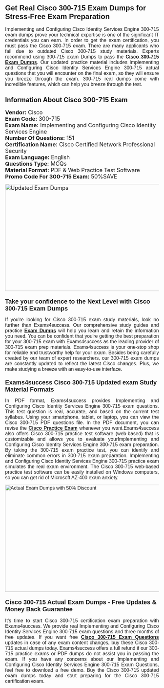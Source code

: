 <h1><span style="font-size:11pt"><span style="font-family:Calibri,sans-serif"><strong><span style="font-size:16.0pt"><span style="font-size:24px">Get Real Cisco 300-715 Exam Dumps for Stress-Free Exam Preparation </span> </span></strong></span></span></h1> <p style="text-align:justify"><span style="font-size:11pt"><span style="font-family:Calibri,sans-serif"><span style="font-size:12.0pt">Implementing and Configuring Cisco Identity Services Engine 300-715 exam dumps prove your technical expertise is one of the significant IT credentials you can earn. In order to get the exam certification, you must pass the Cisco 300-715 exam. There are many applicants who fail due to outdated Cisco 300-715 study materials. Experts recommend using 300-715 exam Dumps to pass the <a href="https://www.exams4success.com/cisco/300-715-pdf-exam-dumps"><strong>Cisco 300-715 Exam Dumps</strong></a>. Our updated practice material includes Implementing and Configuring Cisco Identity Services Engine 300-715 actual questions that you will encounter on the final exam, so they will ensure you breeze through the exam. 300-715 real dumps come with incredible features, which can help you breeze through the test.</span></span></span></p> <h2 style="text-align:justify"><strong>Information About Cisco 300-715 Exam</strong></h2> <p><span style="font-size:18px"><strong>Vendor:</strong> Cisco<br /> <strong>Exam Code:</strong> 300-715<br /> <strong>Exam Name:</strong> Implementing and Configuring Cisco Identity Services Engine<br /> <strong>Number Of Questions:</strong> 151<br /> <strong>Certification Name:</strong> Cisco Certified Network Professional Security<br /> <strong>Exam Language:</strong> English<br /> <strong>Questions Type:</strong> MCQs<br /> <strong>Material Format:</strong> PDF & Web Practice Test Software<br /> <strong>Promo Code For 300-715 Exam:</strong> 50%SAVE</span></p> <p><span style="font-size:18px"><a href="https://www.exams4success.com/cisco/300-715-pdf-exam-dumps" rel="no-follow"><img alt="Updated Exam Dumps" src="https://blogger.googleusercontent.com/img/b/R29vZ2xl/AVvXsEiw0d_pVO3qV12758TwLCcHZsZwVNIuDF7-Nygzz7F-0zpKqgtYUG92JiscKIBSdiOoK1fDr3ZX8q3DtLIUNuc121yLyIKqH8NSdlBxVzaIh-_bxv8iSWmdGnoyPgPOdnwjDU9UkLmCqCMwrAM_ERUdSPgvkue9IpXEdPpnBy5U5oilf1adFN2Qq8GLhg/s1382/4_20.png" style="height:350px; width:750px" /></a></span></p> <h3><span style="font-size:20px"><span style="font-family:Calibri,sans-serif"><strong>Take your confidence to the Next Level with Cisco 300-715 Exam Dumps</strong></span></span></h3> <p style="text-align:justify"><span style="font-size:11pt"><span style="font-family:Calibri,sans-serif"><span style="font-size:12.0pt">If you're looking for Cisco 300-715 exam study materials, look no further than Exams4success. Our comprehensive study guides and practice <a href="https://www.exams4success.com/"><strong>Exam Dumps</strong></a> will help you learn and retain the information you need. You can be confident that you're getting the best preparation for your 300-715 exam with Exams4success as the leading provider of 300-715 exam prep materials. Exams4success is your one-stop shop for reliable and trustworthy help for your exam. Besides being carefully created by our team of expert researchers, our 300-715 exam dumps are constantly updated to reflect the latest Cisco changes. Plus, we make studying a breeze with an easy-to-use interface.</span></span></span></p> <h3><span style="font-size:20px"><span style="font-family:Calibri,sans-serif"><strong>Exams4success Cisco 300-715 Updated exam Study Material Formats</strong></span></span></h3> <p style="text-align:justify"><span style="font-size:11pt"><span style="font-family:Calibri,sans-serif"><span style="font-size:12.0pt">In PDF format, Exams4success provides Implementing and Configuring Cisco Identity Services Engine 300-715 exam questions. This test question is real, accurate, and based on the current test syllabus. Using your smartphone, tablet, or laptop, you can view the Cisco 300-715 PDF questions file. In the PDF document, you can revise the <a href="https://www.exams4success.com/cisco-exam-dumps"><strong>Cisco Practice Exam</strong></a> whenever you want.Exams4success also offers Cisco 300-715 practice test software (web-based) that is customizable and allows you to evaluate yourImplementing and Configuring Cisco Identity Services Engine 300-715 exam preparation. By taking the 300-715 exam practice test, you can identify and eliminate common errors in 300-715 exam preparation. Implementing and Configuring Cisco Identity Services Engine 300-715 practice exam simulates the real exam environment. The Cisco 300-715 web-based practice test software can be easily installed on Windows computers, so you can get rid of Microsoft AZ-400 exam anxiety.</span></span></span></p> <p style="text-align:justify"><span style="font-size:11pt"><span style="font-family:Calibri,sans-serif"><span style="font-size:12.0pt"><a href="https://www.exams4success.com/cisco/300-715-pdf-exam-dumps" rel="no-follow"><img alt="Actual Exam Dumps with 50% Discount" src="https://blogger.googleusercontent.com/img/b/R29vZ2xl/AVvXsEhl8t98W_CTJaZ4HYhgXiRW3B0YsJQOse5OPDcmcPxrAlorpKwNVpLJYlxqNkgf-VVvA6xil3zOCEIxFSCsVksKZi7JSzWwz4SUTNZr3E5MzOM4DbRrJqWN-BsiXc7YsYz1qb9rdhi0PLVP950Gdfpw0wBSdJN6S8r9gAEOATky8mUWW7ZV5U6rYgxqHQ/s1382/3_20.png" style="height:350px; width:750px" /></a></span></span></span></p> <h3><span style="font-size:20px"><span style="font-family:Calibri,sans-serif"><strong>Cisco 300-715 Actual Exam Dumps - Free Updates & Money Back Guarantee</strong></span></span></h3> <p style="text-align:justify"><span style="font-size:11pt"><span style="font-family:Calibri,sans-serif"><span style="font-size:12.0pt">It's time to start Cisco 300-715 certification exam preparation with Exams4success. We provide real Implementing and Configuring Cisco Identity Services Engine 300-715 exam questions and three months of free updates. If you want free <a href="https://www.exams4success.com/cisco/300-715-pdf-exam-dumps"><strong>Cisco 300-715 Exam Questions</strong></a> updates in case of any exam content changes, buy these Cisco 300-715 actual dumps today. Exams4success offers a full refund if our 300-715 practice exams or PDF dumps do not assist you in passing the exam. If you have any concerns about our Implementing and Configuring Cisco Identity Services Engine 300-715 Exam Questions, feel free to download a free demo. Buy the Cisco 300-715 updated exam dumps today and start preparing for the Cisco 300-715 certification exam.</span></span></span></p>
